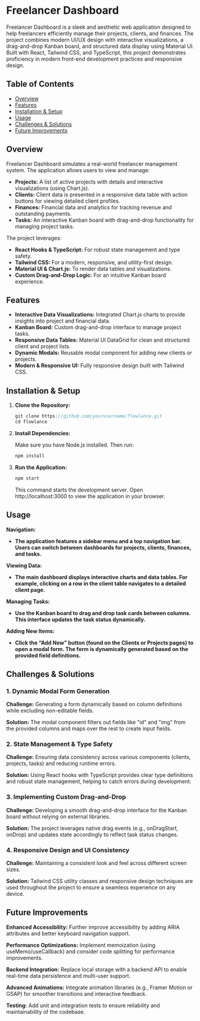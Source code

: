 # Freelancer Dashboard

Freelancer Dashboard is a sleek and aesthetic web application designed to help freelancers efficiently manage their projects, clients, and finances. The project combines modern UI/UX design with interactive visualizations, a drag-and-drop Kanban board, and structured data display using Material UI. Built with React, Tailwind CSS, and TypeScript, this project demonstrates proficiency in modern front-end development practices and responsive design.

## Table of Contents

- [Overview](#overview)
- [Features](#features)
- [Installation & Setup](#installation--setup)
- [Usage](#usage)
- [Challenges & Solutions](#challenges--solutions)
- [Future Improvements](#future-improvements)

## Overview

Freelancer Dashboard simulates a real-world freelancer management system. The application allows users to view and manage:

- **Projects:** A list of active projects with details and interactive visualizations (using Chart.js).
- **Clients:** Client data is presented in a responsive data table with action buttons for viewing detailed client profiles.
- **Finances:** Financial data and analytics for tracking revenue and outstanding payments.
- **Tasks:** An interactive Kanban board with drag-and-drop functionality for managing project tasks.

The project leverages:

- **React Hooks & TypeScript:** For robust state management and type safety.
- **Tailwind CSS:** For a modern, responsive, and utility-first design.
- **Material UI & Chart.js:** To render data tables and visualizations.
- **Custom Drag-and-Drop Logic:** For an intuitive Kanban board experience.

## Features

- **Interactive Data Visualizations:** Integrated Chart.js charts to provide insights into project and financial data.
- **Kanban Board:** Custom drag-and-drop interface to manage project tasks.
- **Responsive Data Tables:** Material UI DataGrid for clean and structured client and project lists.
- **Dynamic Modals:** Reusable modal component for adding new clients or projects.
- **Modern & Responsive UI:** Fully responsive design built with Tailwind CSS.

## Installation & Setup

1. **Clone the Repository:**

   ```jsx
   git clone https://github.com/yourusername/flowlance.git
   cd flowlance

   ```

2. **Install Dependencies:**

   Make sure you have Node.js installed. Then run:

   ```jsx
   npm install
   ```

3. **Run the Application:**

   ```jsx
   npm start
   ```

   This command starts the development server. Open http://localhost:3000 to view the application in your browser.

## Usage

**Navigation:**

- **The application features a sidebar menu and a top navigation bar. Users can switch between dashboards for projects, clients, finances, and tasks.**

**Viewing Data:**

- **The main dashboard displays interactive charts and data tables. For example, clicking on a row in the client table navigates to a detailed client page.**

**Managing Tasks:**

- **Use the Kanban board to drag and drop task cards between columns. This interface updates the task status dynamically.**

**Adding New Items:**

- **Click the “Add New” button (found on the Clients or Projects pages) to open a modal form. The form is dynamically generated based on the provided field definitions.**

## Challenges & Solutions

### 1. Dynamic Modal Form Generation

**Challenge:**
Generating a form dynamically based on column definitions while excluding non-editable fields.

**Solution:**
The modal component filters out fields like "id" and "img" from the provided columns and maps over the rest to create input fields.

### 2. State Management & Type Safety

**Challenge:**
Ensuring data consistency across various components (clients, projects, tasks) and reducing runtime errors.

**Solution:**
Using React hooks with TypeScript provides clear type definitions and robust state management, helping to catch errors during development.

### 3. Implementing Custom Drag-and-Drop

**Challenge:**
Developing a smooth drag-and-drop interface for the Kanban board without relying on external libraries.

**Solution:**
The project leverages native drag events (e.g., onDragStart, onDrop) and updates state accordingly to reflect task status changes.

### 4. Responsive Design and UI Consistency

**Challenge:**
Maintaining a consistent look and feel across different screen sizes.

**Solution:**
Tailwind CSS utility classes and responsive design techniques are used throughout the project to ensure a seamless experience on any device.

## Future Improvements

**Enhanced Accessibility:**
Further improve accessibility by adding ARIA attributes and better keyboard navigation support.

**Performance Optimizations:**
Implement memoization (using useMemo/useCallback) and consider code splitting for performance improvements.

**Backend Integration:**
Replace local storage with a backend API to enable real-time data persistence and multi-user support.

**Advanced Animations:**
Integrate animation libraries (e.g., Framer Motion or GSAP) for smoother transitions and interactive feedback.

**Testing:**
Add unit and integration tests to ensure reliability and maintainability of the codebase.
